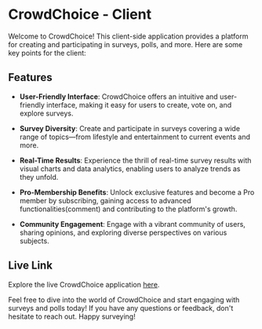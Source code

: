 # CrowdChoice - Client

Welcome to CrowdChoice! This client-side application provides a platform for creating and participating in surveys, polls, and more. Here are some key points for the client:

## Features

- **User-Friendly Interface**: CrowdChoice offers an intuitive and user-friendly interface, making it easy for users to create, vote on, and explore surveys.

- **Survey Diversity**: Create and participate in surveys covering a wide range of topics—from lifestyle and entertainment to current events and more.

- **Real-Time Results**: Experience the thrill of real-time survey results with visual charts and data analytics, enabling users to analyze trends as they unfold.

- **Pro-Membership Benefits**: Unlock exclusive features and become a Pro member by subscribing, gaining access to advanced functionalities(comment) and contributing to the platform's growth.

- **Community Engagement**: Engage with a vibrant community of users, sharing opinions, and exploring diverse perspectives on various subjects.

## Live Link

Explore the live CrowdChoice application [here](<insert live link here>).

Feel free to dive into the world of CrowdChoice and start engaging with surveys and polls today! If you have any questions or feedback, don't hesitate to reach out. Happy surveying!
